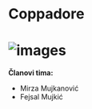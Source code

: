 # Coppadore
# ![images](https://user-images.githubusercontent.com/56490989/77188954-17ead400-6ad7-11ea-94eb-8b28a40de9c3.png)  
 

**Članovi tima:**
* Mirza Mujkanović
* Fejsal Mujkić
